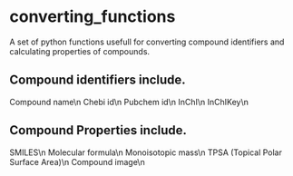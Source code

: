 # converting_functions
A set of python functions usefull for converting compound identifiers and calculating properties of compounds.  
## Compound identifiers include.
Compound name\n
Chebi id\n
Pubchem id\n
InChI\n
InChIKey\n
## Compound Properties include.
SMILES\n
Molecular formula\n
Monoisotopic mass\n
TPSA (Topical Polar Surface Area)\n
Compound image\n
